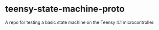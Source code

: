 # teensy-state-machine-proto
A repo for testing a basic state machine on the Teensy 4.1 microcontroller.
